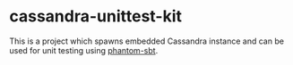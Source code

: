 # cassandra-unittest-kit
This is a project which spawns embedded Cassandra instance and can be used for unit testing using [phantom-sbt](https://bintray.com/websudos/oss-releases/phantom-sbt). 
